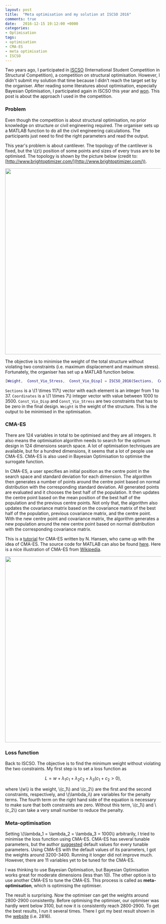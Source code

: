 ```yaml
---
layout: post
title:  "Meta optimisation and my solution at ISCSO 2016"
comments: true
date:   2016-12-15 19:12:00 +0000
categories:
- Optimisation
tags:
- optimisation
- CMA-ES
- meta optimisation
- ISCSO
---
```


Two years ago, I participated in [ISCSO](http://www.brightoptimizer.com/) (International Student Competition in Structural Competition),
a competition on structural optimisation.
However, I didn't submit my solution that time because I didn't reach the target set by the organiser.
After reading some literatures about optimisation, especially Bayesian Optimisation, I participated again in ISCSO this year and
[won](http://www.brightoptimizer.com/winner-of-iscso-2016/).
This post is about the approach I used in the competition.

### Problem

Even though the competition is about structural optimisation, no prior knowledge on structure or civil engineering required.
The organiser sets up a MATLAB function to do all the civil engineering calculations.
The participants just need to find the right parameters and read the output.

This year's problem is about cantilever. The topology of the cantilever is fixed, but the \\(z\\) position of some points and sizes of every truss are to be optimised.
The topology is shown by the picture below (credit to:[http://www.brightoptimizer.com/](http://www.brightoptimizer.com/)).

<a href="{{ site.baseurl }}/assets/iscso-problem.png"><img src="{{ site.baseurl }}/assets/iscso-problem.png" width="600"/></a>

The objective is to minimise the weight of the total structure without violating two constraints (i.e. maximum displacement and maximum stress).
Fortunately, the organiser has set up a MATLAB function below.

```matlab
[Weight,  Const_Vio_Stress,  Const_Vio_Disp] = ISCSO_2016(Sections,  Coordinates,  0);
```

`Sections` is a \\(1 \times 117\\) vector with each element is an integer from 1 to 37. 
`Coordinates` is a \\(1 \times 7\\) integer vector with value between 1000 to 3500.
`Const_Vio_Disp` and `Const_Vio_Stress` are two constraints that has to be zero in the final design.
`Weight` is the weight of the structure. This is the output to be minimised in the optimisation.

### CMA-ES

There are 124 variables in total to be optimised and they are all integers.
It also means the optimisation algorithm needs to search for the optimum design in 124 dimensions search space.
A lot of optimisation techniques are available, but for a hundred dimensions, it seems that a lot of people use CMA-ES.
CMA-ES is also used in Bayesian Optimisation to optimise the surrogate function.

In CMA-ES, a user specifies an initial position as the centre point in the search space and standard deviation for each dimension.
The algorithm then generates a number of points around the centre point based on normal distribution with the corresponding standard deviation.
All generated points are evaluated and it chooses the best half of the population.
It then updates the centre point based on the mean position of the best half of the population and the previous centre points.
Not only that, the algorithm also updates the covariance matrix based on the covariance matrix of the best half of the population, previous covariance matrix, and the centre point.
With the new centre point and covariance matrix, the algorithm generates a new population around the new centre point 
based on normal distribution with the corresponding covariance matrix.

This is a [tutorial](https://arxiv.org/pdf/1604.00772.pdf) for CMA-ES written by N. Hansen, who came up with the idea of CMA-ES.
The source code for MATLAB can also be found [here](https://www.lri.fr/~hansen/cmaes_inmatlab.html).
Here is a nice illustration of CMA-ES from [Wikipedia](https://en.wikipedia.org/wiki/CMA-ES).

<a href="{{ site.baseurl }}/assets/cma-es.png"><img src="{{ site.baseurl }}/assets/cma-es.png" width="600"/></a>

### Loss function

Back to ISCSO. The objective is to find the minimum weight without violating the two constraints.
My first step is to set a loss function as

$$
L = w + \lambda_1 c_1 + \lambda_2 c_2 + \lambda_3 (c_1 + c_2 > 0),
$$

where \\(w\\) is the weight, \\(c_1\\) and \\(c_2\\) are the first and the second constraints, respectively, and
\\(\lambda_i\\) are variables for the penalty terms.
The fourth term on the right hand side of the equation is necessary to make sure that both constraints are zero.
Without this term, \\(c_1\\) and \\(c_2\\) can take a very small number to reduce the penalty.

### Meta-optimisation

Setting \\(\lambda_1 = \lambda_2 = \lambda_3 = 1000\\) arbitrarily, I tried to minimise the loss function using CMA-ES.
CMA-ES has several tunable parameters, but the author [suggested](https://arxiv.org/pdf/1604.00772.pdf) default values for every tunable parameters.
Using CMA-ES with the default values of its parameters, I got the weights around 3200-3400.
Running it longer did not improve much.
However, there are 11 variables yet to be tuned for the CMA-ES.

I was thinking to use Bayesian Optimisation, but Bayesian Optimisation works great for moderate dimensions (less than 10).
The other option is to use another CMA-ES to tune the CMA-ES.
This process is called as **meta-optimisation**, which is optimising the optimiser.

The result is surprising. Now the optimiser can get the weights around 2800-2900 consistently.
Before optimising the optimiser, our optimiser was hardly went below 3100, but now it is consistently reach 2800-2900.
To get the best results, I run it several times.
There I got my best result shown in the [website](http://www.brightoptimizer.com/winner-of-iscso-2016/) (i.e. 2816).
